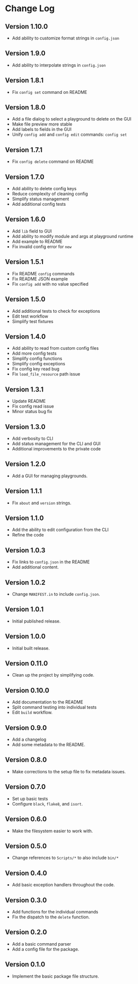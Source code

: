 # Change Log

## Version 1.10.0
- Add ability to customize format strings in `config.json`

## Version 1.9.0
- Add ability to interpolate strings in `config.json`

## Version 1.8.1
- Fix `config set` command on README

## Version 1.8.0
- Add a file dialog to select a playground to delete on the GUI
- Make file preview more stable
- Add labels to fields in the GUI
- Unify `config add` and `config edit` commands: `config set`

## Version 1.7.1
- Fix `config delete` command on README

## Version 1.7.0
- Add ability to delete config keys
- Reduce complexity of cleaning config
- Simplify status management
- Add additional config tests

## Version 1.6.0
- Add `lib` field to GUI
- Add ability to modify module and args at playground runtime
- Add example to README
- Fix invalid config error for `new`

## Version 1.5.1
- Fix README `config` commands
- Fix README JSON example
- Fix `config add` with no value specified

## Version 1.5.0
- Add additional tests to check for exceptions
- Edit test workflow
- Simplify test fixtures

## Version 1.4.0
- Add ability to read from custom config files
- Add more config tests
- Simplify config functions
- Simplify config exceptions
- Fix config key read bug
- Fix `load_file_resource` path issue

## Version 1.3.1
- Update README
- Fix config read issue
- Minor status bug fix

## Version 1.3.0
- Add verbosity to CLI
- Add status management for the CLI and GUI
- Additional improvements to the private code

## Version 1.2.0
- Add a GUI for managing playgrounds.

## Version 1.1.1
- Fix `about` and `version` strings.

## Version 1.1.0
- Add the ability to edit configuration from the CLI
- Refine the code

## Version 1.0.3
- Fix links to `config.json` in the README
- Add additional content.

## Version 1.0.2
- Change `MANIFEST.in` to include `config.json`.

## Version 1.0.1
- Initial published release.

## Version 1.0.0
- Initial built release.

## Version 0.11.0
- Clean up the project by simplifying code.

## Version 0.10.0
- Add documentation to the README
- Split command testing into individual tests
- Edit `build` workflow.

## Version 0.9.0
- Add a changelog
- Add some metadata to the README.

## Version 0.8.0
- Make corrections to the setup file to fix metadata issues.

## Version 0.7.0
- Set up basic tests
- Configure `black`, `flake8`, and `isort`.

## Version 0.6.0
- Make the filesystem easier to work with.

## Version 0.5.0
- Change references to `Scripts/*` to also include `bin/*`

## Version 0.4.0
- Add basic exception handlers throughout the code.

## Version 0.3.0
- Add functions for the individual commands
- Fix the dispatch to the `delete` function.

## Version 0.2.0
- Add a basic command parser
- Add a config file for the package.

## Version 0.1.0
- Implement the basic package file structure.

